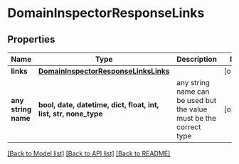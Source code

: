# DomainInspectorResponseLinks


## Properties
Name | Type | Description | Notes
------------ | ------------- | ------------- | -------------
**links** | [**DomainInspectorResponseLinksLinks**](DomainInspectorResponseLinksLinks.md) |  | [optional] 
**any string name** | **bool, date, datetime, dict, float, int, list, str, none_type** | any string name can be used but the value must be the correct type | [optional]

[[Back to Model list]](../README.md#documentation-for-models) [[Back to API list]](../README.md#documentation-for-api-endpoints) [[Back to README]](../README.md)


